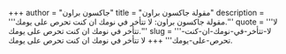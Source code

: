 +++
author = "جاكسون براون"
title = "مقولة جاكسون براون"
description = '''مقولة جاكسون براون: لا تتأخر في نومك ان كنت تحرص على يومك.'''
quote = '''لا تتأخر في نومك ان كنت تحرص على يومك.'''
slug = '''لا-تتأخر-في-نومك-ان-كنت-تحرص-على-يومك'''
+++
لا تتأخر في نومك ان كنت تحرص على يومك.
